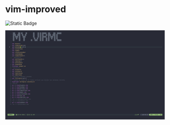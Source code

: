 # vim-improved

![Static Badge](https://img.shields.io/badge/vimscript-VIM-green)

![Descripción de la imagen](img/img.png)

